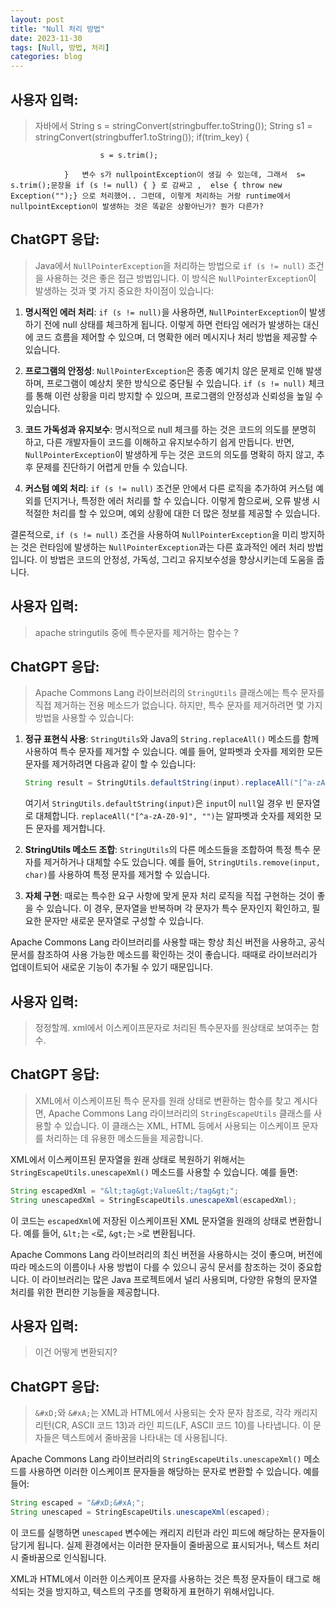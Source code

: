 ```yaml
---
layout: post
title: "Null 처리 방법"
date: 2023-11-30
tags: [Null, 방법, 처리]
categories: blog
---
```


## 사용자 입력:
> 자바에서                 String s = stringConvert(stringbuffer.toString());
                String s1 = stringConvert(stringbuffer1.toString());
                if(trim_key)
                {

                        s = s.trim();

                }   변수 s가 nullpointException이 생길 수 있는데, 그래서  s= s.trim();문장을 if (s != null) { } 로 감싸고 ,  else { throw new Exception("");} 으로 처리했어.. 그런데, 이렇게 처리하는 거랑 runtime에서 nullpointException이 발생하는 것은 똑같은 상황아닌가? 뭔가 다른가?

## ChatGPT 응답:
> Java에서 `NullPointerException`을 처리하는 방법으로 `if (s != null)` 조건을 사용하는 것은 좋은 접근 방법입니다. 이 방식은 `NullPointerException`이 발생하는 것과 몇 가지 중요한 차이점이 있습니다:

1. **명시적인 에러 처리**: `if (s != null)`을 사용하면, `NullPointerException`이 발생하기 전에 null 상태를 체크하게 됩니다. 이렇게 하면 런타임 에러가 발생하는 대신에 코드 흐름을 제어할 수 있으며, 더 명확한 에러 메시지나 처리 방법을 제공할 수 있습니다.

2. **프로그램의 안정성**: `NullPointerException`은 종종 예기치 않은 문제로 인해 발생하며, 프로그램이 예상치 못한 방식으로 중단될 수 있습니다. `if (s != null)` 체크를 통해 이런 상황을 미리 방지할 수 있으며, 프로그램의 안정성과 신뢰성을 높일 수 있습니다.

3. **코드 가독성과 유지보수**: 명시적으로 null 체크를 하는 것은 코드의 의도를 분명히 하고, 다른 개발자들이 코드를 이해하고 유지보수하기 쉽게 만듭니다. 반면, `NullPointerException`이 발생하게 두는 것은 코드의 의도를 명확히 하지 않고, 추후 문제를 진단하기 어렵게 만들 수 있습니다.

4. **커스텀 예외 처리**: `if (s != null)` 조건문 안에서 다른 로직을 추가하여 커스텀 예외를 던지거나, 특정한 에러 처리를 할 수 있습니다. 이렇게 함으로써, 오류 발생 시 적절한 처리를 할 수 있으며, 예외 상황에 대한 더 많은 정보를 제공할 수 있습니다.

결론적으로, `if (s != null)` 조건을 사용하여 `NullPointerException`을 미리 방지하는 것은 런타임에 발생하는 `NullPointerException`과는 다른 효과적인 에러 처리 방법입니다. 이 방법은 코드의 안정성, 가독성, 그리고 유지보수성을 향상시키는데 도움을 줍니다.

## 사용자 입력:
> apache stringutils 중에 특수문자를 제거하는 함수는 ?

## ChatGPT 응답:
> Apache Commons Lang 라이브러리의 `StringUtils` 클래스에는 특수 문자를 직접 제거하는 전용 메소드가 없습니다. 하지만, 특수 문자를 제거하려면 몇 가지 방법을 사용할 수 있습니다:

1. **정규 표현식 사용**: `StringUtils`와 Java의 `String.replaceAll()` 메소드를 함께 사용하여 특수 문자를 제거할 수 있습니다. 예를 들어, 알파벳과 숫자를 제외한 모든 문자를 제거하려면 다음과 같이 할 수 있습니다:

   ```java
   String result = StringUtils.defaultString(input).replaceAll("[^a-zA-Z0-9]", "");
   ```

   여기서 `StringUtils.defaultString(input)`은 `input`이 `null`일 경우 빈 문자열로 대체합니다. `replaceAll("[^a-zA-Z0-9]", "")`는 알파벳과 숫자를 제외한 모든 문자를 제거합니다.

2. **StringUtils 메소드 조합**: `StringUtils`의 다른 메소드들을 조합하여 특정 특수 문자를 제거하거나 대체할 수도 있습니다. 예를 들어, `StringUtils.remove(input, char)`를 사용하여 특정 문자를 제거할 수 있습니다.

3. **자체 구현**: 때로는 특수한 요구 사항에 맞게 문자 처리 로직을 직접 구현하는 것이 좋을 수 있습니다. 이 경우, 문자열을 반복하며 각 문자가 특수 문자인지 확인하고, 필요한 문자만 새로운 문자열로 구성할 수 있습니다.

Apache Commons Lang 라이브러리를 사용할 때는 항상 최신 버전을 사용하고, 공식 문서를 참조하여 사용 가능한 메소드를 확인하는 것이 좋습니다. 때때로 라이브러리가 업데이트되어 새로운 기능이 추가될 수 있기 때문입니다.

## 사용자 입력:
> 정정할께. xml에서 이스케이프문자로 처리된 특수문자를 원상태로 보여주는 함수.

## ChatGPT 응답:
> XML에서 이스케이프된 특수 문자를 원래 상태로 변환하는 함수를 찾고 계시다면, Apache Commons Lang 라이브러리의 `StringEscapeUtils` 클래스를 사용할 수 있습니다. 이 클래스는 XML, HTML 등에서 사용되는 이스케이프 문자를 처리하는 데 유용한 메소드들을 제공합니다.

XML에서 이스케이프된 문자열을 원래 상태로 복원하기 위해서는 `StringEscapeUtils.unescapeXml()` 메소드를 사용할 수 있습니다. 예를 들면:

```java
String escapedXml = "&lt;tag&gt;Value&lt;/tag&gt;";
String unescapedXml = StringEscapeUtils.unescapeXml(escapedXml);
```

이 코드는 `escapedXml`에 저장된 이스케이프된 XML 문자열을 원래의 상태로 변환합니다. 예를 들어, `&lt;`는 `<`로, `&gt;`는 `>`로 변환됩니다.

Apache Commons Lang 라이브러리의 최신 버전을 사용하시는 것이 좋으며, 버전에 따라 메소드의 이름이나 사용 방법이 다를 수 있으니 공식 문서를 참조하는 것이 중요합니다. 이 라이브러리는 많은 Java 프로젝트에서 널리 사용되며, 다양한 유형의 문자열 처리를 위한 편리한 기능들을 제공합니다.

## 사용자 입력:
> &#xD;&#xA; 이건 어떻게 변환되지?

## ChatGPT 응답:
> `&#xD;`와 `&#xA;`는 XML과 HTML에서 사용되는 숫자 문자 참조로, 각각 캐리지 리턴(CR, ASCII 코드 13)과 라인 피드(LF, ASCII 코드 10)를 나타냅니다. 이 문자들은 텍스트에서 줄바꿈을 나타내는 데 사용됩니다. 

Apache Commons Lang 라이브러리의 `StringEscapeUtils.unescapeXml()` 메소드를 사용하면 이러한 이스케이프 문자들을 해당하는 문자로 변환할 수 있습니다. 예를 들어:

```java
String escaped = "&#xD;&#xA;";
String unescaped = StringEscapeUtils.unescapeXml(escaped);
```

이 코드를 실행하면 `unescaped` 변수에는 캐리지 리턴과 라인 피드에 해당하는 문자들이 담기게 됩니다. 실제 환경에서는 이러한 문자들이 줄바꿈으로 표시되거나, 텍스트 처리 시 줄바꿈으로 인식됩니다.

XML과 HTML에서 이러한 이스케이프 문자를 사용하는 것은 특정 문자들이 태그로 해석되는 것을 방지하고, 텍스트의 구조를 명확하게 표현하기 위해서입니다.

